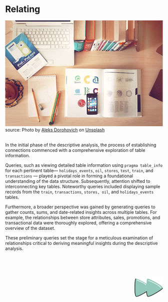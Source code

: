# Relating

<img src="../../src/images/aleks-dorohovich-nJdwUHmaY8A-unsplash.jpg" style="width: 981px;" /><br> source: Photo by <a href="https://unsplash.com/@doctype?utm_content=creditCopyText&utm_medium=referral&utm_source=unsplash">Aleks Dorohovich</a> on <a href="https://unsplash.com/photos/pencils-and-smartphone-on-top-of-books-nJdwUHmaY8A?utm_content=creditCopyText&utm_medium=referral&utm_source=unsplash">Unsplash</a>
<br>
<br>

In the initial phase of the descriptive analysis, the process of establishing connections commenced with a comprehensive exploration of table information.

Queries, such as viewing detailed table information using `pragma table_info` for each pertinent table— `holidays_events`, `oil`, `stores`, `test`, `train`, and `transactions` — played a pivotal role in forming a foundational understanding of the data structure. Subsequently, attention shifted to interconnecting key tables. Noteworthy queries included displaying sample records from the `train`, `transactions`, `stores, oil`, and `holidays_events` tables.

Furthermore, a broader perspective was gained by generating queries to gather counts, sums, and date-related insights across multiple tables. For example, the relationships between store attributes, sales, promotions, and transactional data were thoroughly explored, offering a comprehensive overview of the dataset. 

These preliminary queries set the stage for a meticulous examination of relationships critical to deriving meaningful insights during the descriptive analysis.
<br>
<br>
<br>
<br>
<br>

<a href="../3-Summarize/" style="float: right !important;">
    <img src="../../src/images/rightarrowGif.gif" width="90" id="gif"/>
</a>